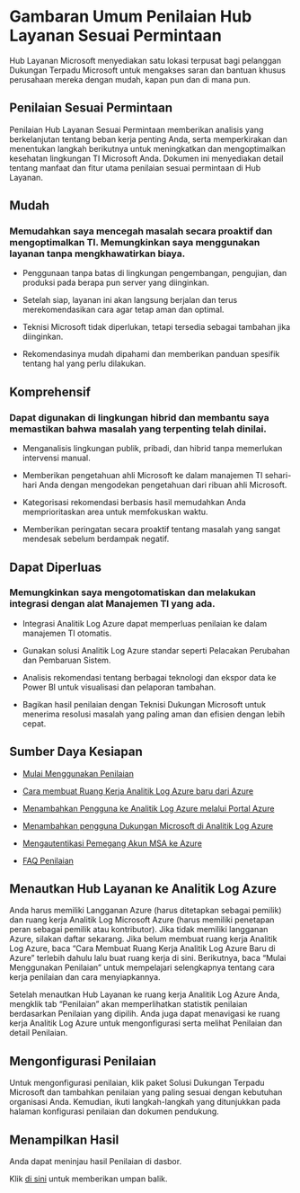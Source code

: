 # <a name="services-hub-on-demand-assessments-overview"></a>Gambaran Umum Penilaian Hub Layanan Sesuai Permintaan

Hub Layanan Microsoft menyediakan satu lokasi terpusat bagi pelanggan Dukungan Terpadu Microsoft untuk mengakses saran dan bantuan khusus perusahaan mereka dengan mudah, kapan pun dan di mana pun.

## <a name="on-demand-assessments"></a>Penilaian Sesuai Permintaan

Penilaian Hub Layanan Sesuai Permintaan memberikan analisis yang berkelanjutan tentang beban kerja penting Anda, serta memperkirakan dan menentukan langkah berikutnya untuk meningkatkan dan mengoptimalkan kesehatan lingkungan TI Microsoft Anda. Dokumen ini menyediakan detail tentang manfaat dan fitur utama penilaian sesuai permintaan di Hub Layanan. 

## <a name="easy"></a>Mudah 

### <a name="make-it-easy-for-me-to-proactively-prevent-issues-and-optimize-my-it-let-me-use-the-service-without-worrying-about-cost"></a>Memudahkan saya mencegah masalah secara proaktif dan mengoptimalkan TI. Memungkinkan saya menggunakan layanan tanpa mengkhawatirkan biaya. 

-   Penggunaan tanpa batas di lingkungan pengembangan, pengujian, dan produksi pada berapa pun server yang diinginkan.  

-   Setelah siap, layanan ini akan langsung berjalan dan terus merekomendasikan cara agar tetap aman dan optimal. 

-   Teknisi Microsoft tidak diperlukan, tetapi tersedia sebagai tambahan jika diinginkan. 

-   Rekomendasinya mudah dipahami dan memberikan panduan spesifik tentang hal yang perlu dilakukan. 

## <a name="comprehensive"></a>Komprehensif 

### <a name="make-it-useable-in-hybrid-environments-and-make-me-confident-the-most-important-issues-are-assessed"></a>Dapat digunakan di lingkungan hibrid dan membantu saya memastikan bahwa masalah yang terpenting telah dinilai. 

-   Menganalisis lingkungan publik, pribadi, dan hibrid tanpa memerlukan intervensi manual. 

-   Memberikan pengetahuan ahli Microsoft ke dalam manajemen TI sehari-hari Anda dengan mengodekan pengetahuan dari ribuan ahli Microsoft. 

-   Kategorisasi rekomendasi berbasis hasil memudahkan Anda memprioritaskan area untuk memfokuskan waktu. 

-   Memberikan peringatan secara proaktif tentang masalah yang sangat mendesak sebelum berdampak negatif. 

## <a name="extensible"></a>Dapat Diperluas 

### <a name="enable-me-to-automate-and-integrate-into-my-existing-it-management-tools"></a>Memungkinkan saya mengotomatiskan dan melakukan integrasi dengan alat Manajemen TI yang ada. 

-   Integrasi Analitik Log Azure dapat memperluas penilaian ke dalam manajemen TI otomatis. 

-   Gunakan solusi Analitik Log Azure standar seperti Pelacakan Perubahan dan Pembaruan Sistem. 

-   Analisis rekomendasi tentang berbagai teknologi dan ekspor data ke Power BI untuk visualisasi dan pelaporan tambahan. 

-   Bagikan hasil penilaian dengan Teknisi Dukungan Microsoft untuk menerima resolusi masalah yang paling aman dan efisien dengan lebih cepat. 

## <a name="readiness-resources"></a>Sumber Daya Kesiapan 

-   [Mulai Menggunakan Penilaian](/services-hub/health/health-kb-gettingstarted)

-   [Cara membuat Ruang Kerja Analitik Log Azure baru dari Azure](/services-hub/health/health-kb-omsfromazure)

-   [Menambahkan Pengguna ke Analitik Log Azure melalui Portal Azure](/services-hub/health/health-kb-adduserazure)

-   [Menambahkan pengguna Dukungan Microsoft di Analitik Log Azure](/services-hub/health/health-kb-adduseroms)

-   [Mengautentikasi Pemegang Akun MSA ke Azure](/services-hub/health/health-kb-authmsa)

-   [FAQ Penilaian](/services-hub/health/health-top-faqs)

## <a name="link-services-hub-to-azure-log-analytics"></a>Menautkan Hub Layanan ke Analitik Log Azure 

Anda harus memiliki Langganan Azure (harus ditetapkan sebagai pemilik) dan ruang kerja Analitik Log Microsoft Azure (harus memiliki penetapan peran sebagai pemilik atau kontributor). Jika tidak memiliki langganan Azure, silakan daftar sekarang. Jika belum membuat ruang kerja Analitik Log Azure, baca “Cara Membuat Ruang Kerja Analitik Log Azure Baru di Azure” terlebih dahulu lalu buat ruang kerja di sini. Berikutnya, baca “Mulai Menggunakan Penilaian” untuk mempelajari selengkapnya tentang cara kerja penilaian dan cara menyiapkannya. 

Setelah menautkan Hub Layanan ke ruang kerja Analitik Log Azure Anda, mengklik tab “Penilaian” akan memperlihatkan statistik penilaian berdasarkan Penilaian yang dipilih. Anda juga dapat menavigasi ke ruang kerja Analitik Log Azure untuk mengonfigurasi serta melihat Penilaian dan detail Penilaian. 

## <a name="configuring-assessments"></a>Mengonfigurasi Penilaian 

Untuk mengonfigurasi penilaian, klik paket Solusi Dukungan Terpadu Microsoft dan tambahkan penilaian yang paling sesuai dengan kebutuhan organisasi Anda. Kemudian, ikuti langkah-langkah yang ditunjukkan pada halaman konfigurasi penilaian dan dokumen pendukung. 

## <a name="viewing-results"></a>Menampilkan Hasil 

Anda dapat meninjau hasil Penilaian di dasbor.


Klik <a href="mailto:SHub_Feedback_RC@Microsoft.com?subject=Resource%20Center%20Feedback%3A%20%3CInsert%20feedback%20topic%3E%3E&amp;body=%3C%3Cplease%20submit%20your%20feedback%20with%20enough%20detail%20on%20the%20problem%2C%20reproduction%20steps%20and%20what%20you%20desire%20to%20happen%3E%3E" target="_blank">di sini</a> untuk memberikan umpan balik.
